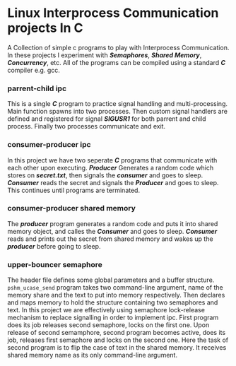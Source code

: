 # Linux Interprocess Communication projects In C
A Collection of simple c programs to play with Interprocess Communication. In these projects I experiment with ***Semaphores***, ***Shared Memory***, ***Concurrency***, etc. All of the programs can be compiled using a standard ***C*** compiler e.g. gcc.


### parrent-child ipc
This is a single ***C*** program to practice signal handling and multi-processing. Main function spawns into two processes. Then custom signal handlers are defined and registered for signal ***SIGUSR1*** for both parrent and child process. Finally two processes communicate and exit.

### consumer-producer ipc
In this project we have two seperate ***C*** programs that communicate with each other upon executing. ***Producer*** Generates a random code which stores on ***secret.txt***, then signals the ***consumer*** and goes to sleep. ***Consumer*** reads the secret and signals the ***Producer*** and goes to sleep. This continues until programs are terminated.

### consumer-producer shared memory
The ***producer*** program generates a random code and puts it into shared memory object, and calles the ***Consumer*** and goes to sleep. ***Consumer*** reads and prints out the secret from shared memory and wakes up the ***producer*** before going to sleep.

### upper-bouncer semaphore
The header file defines some global parameters and a buffer structure. `pshm_ucase_send` program takes two command-line argument, name of the memory share and the text to put into memory respectively. Then declares and maps memory to hold the structure containing two semaphores and text. In this project we are effectively using semaphore lock-release mechanism to replace signalling in order to implement ipc. First program does its job releases second semaphore, locks on the first one. Upon release of second semamphore, second program becomes active, does its job, releases first semaphore and locks on the second one. Here the task of second program is to flip the case of text in the shared memory. It receives shared memory name as its only command-line argument.
